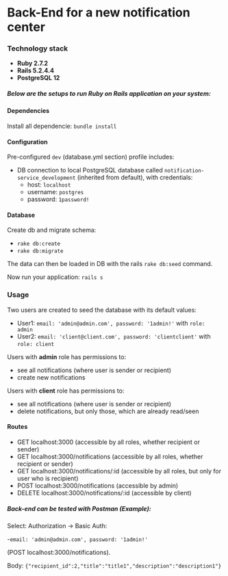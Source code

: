 # Back-End for a new notification center

### Technology stack
- **Ruby 2.7.2**
- **Rails 5.2.4.4**
- **PostgreSQL 12**



##### Below are the setups to run Ruby on Rails application on your system:

#### Dependencies

Install all dependencie: `bundle install`

#### Configuration
Pre-configured `dev` (database.yml section) profile includes:
- DB connection to local PostgreSQL database called `notification-service_development` (inherited from default), with credentials:
  - host: `localhost`
  - username: `postgres`
  - password: `1password!`

#### Database
Create db and migrate schema:
- `rake db:create`
- `rake db:migrate`

The data can then be loaded in DB with the rails `rake db:seed` command.

Now run your application: `rails s`

### Usage

Two users are created to seed the database with its default values:

- User1: `email: 'admin@admin.com', password: '1admin!'` with `role: admin`
- User2: `email: 'client@client.com', password: 'clientclient'` with `role: client`

Users with **admin** role has permissions to:
 - see all notifications (where user is sender or recipient)
 - create new notifications
 
Users with **client** role has permissions to:
  - see all notifications (where user is sender or recipient)
  - delete notifications, but only those, which are already read/seen

#### Routes
- GET localhost:3000 (accessible by all roles, whether recipient or sender)
- GET localhost:3000/notifications (accessible by all roles, whether recipient or sender)
- GET localhost:3000/notifications/:id (accessible by all roles, but only for user who is recipient)
- POST localhost:3000/notifications (accessible by admin)
- DELETE localhost:3000/notifications/:id (accessible by client)

##### Back-end can be tested with Postman (Example):
Select: Authorization -> Basic Auth:

-`email: 'admin@admin.com', password: '1admin!'`

(POST localhost:3000/notifications).

Body: `{"recipient_id":2,"title":"title1","description":"description1"}`


